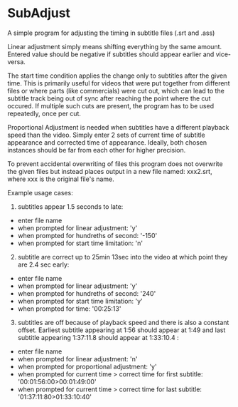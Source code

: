 # SubAdjust
A simple program for adjusting the timing in subtitle files (.srt and .ass)

Linear adjustment simply means shifting everything by the same amount. 
Entered value should be negative if subtitles should appear earlier and vice-versa. 

The start time condition applies the change only to subtitles after the given time. 
This is primarily useful for videos that were put together from different files or where parts (like commercials) were cut out, 
which can lead to the subtitle track being out of sync after reaching the point where the cut occured. 
If multiple such cuts are present, the program has to be used repeatedly, once per cut. 

Proportional Adjustment is needed when subtitles have a different playback speed than the video. 
Simply enter 2 sets of current time of subtitle appearance and corrected time of appearance.
Ideally, both chosen instances should be far from each other for higher precision. 

To prevent accidental overwriting of files this program does not overwrite the given files but instead places output in a new file named: xxx2.srt, where xxx is the original file's name. 
 
Example usage cases:
1) subtitles appear 1.5 seconds to late:
- enter file name 
- when prompted for linear adjustment: 
	'y'
- when prompted for hundreths of second:
	'-150'
- when prompted for start time limitation:
	'n'

2) subtitle are correct up to 25min 13sec into the video at which point they are 2.4 sec early:
- enter file name 
- when prompted for linear adjustment: 
	'y'
- when prompted for hundreths of second:
	'240'
- when prompted for start time limitation:
	'y'
- when prompted for time:
	'00:25:13'

3) subtitles are off because of playback speed and there is also a constant offset. Earliest subtitle appearing at 1:56 should appear at 1:49 and last subtitle appearing 1:37:11.8 should appear at 1:33:10.4 :
- enter file name 
- when prompted for linear adjustment: 
	'n'
- when prompted for proportional adjustment:
	'y'
- when prompted for current time > correct time for first subtitle:
	'00:01:56:00>00:01:49:00'
- when prompted for current time > correct time for last subtitle:
	'01:37:11:80>01:33:10:40'

